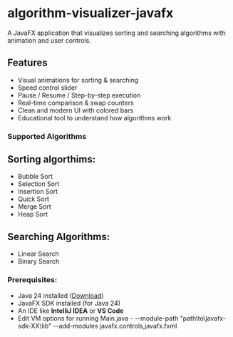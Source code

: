 # algorithm-visualizer-javafx
A JavaFX application that visualizes sorting and searching algorithms with animation and user controls.
## Features

- Visual animations for sorting & searching
- Speed control slider
- Pause / Resume / Step-by-step execution
- Real-time comparison & swap counters
- Clean and modern UI with colored bars
- Educational tool to understand how algorithms work

### Supported Algorithms

## Sorting algorthims: 
- Bubble Sort
- Selection Sort
- Insertion Sort
- Quick Sort
- Merge Sort
- Heap Sort

 ## Searching Algorithms:
- Linear Search
- Binary Search

### Prerequisites:
- Java 24 installed ([Download](https://jdk.java.net/24/))
- JavaFX SDK installed (for Java 24)
- An IDE like **IntelliJ IDEA** or **VS Code**
- Edit VM options for running Main.java - --module-path "path\to\javafx-sdk-XX\lib" --add-modules javafx.controls,javafx.fxml
